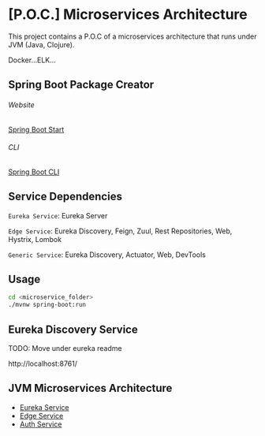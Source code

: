 # [P.O.C.] Microservices Architecture

This project contains a P.O.C of a microservices architecture that runs under JVM (Java, Clojure).

Docker...ELK...

## Spring Boot Package Creator

###### Website

[Spring Boot Start](https://start.spring.io)

###### CLI

[Spring Boot CLI](https://docs.spring.io/spring-boot/docs/current/reference/html/cli.html)

## Service Dependencies

`Eureka Service`: Eureka Server

`Edge Service`: Eureka Discovery, Feign, Zuul, Rest Repositories, Web, Hystrix, Lombok

`Generic Service`: Eureka Discovery, Actuator, Web, DevTools


## Usage

```bash
cd <microservice_folder>
./mvnw spring-boot:run
```

## Eureka Discovery Service

TODO:  Move under eureka readme

http://localhost:8761/

## JVM Microservices Architecture

* [Eureka Service]()
* [Edge Service]()
* [Auth Service](./infrastructure/auth-service/README.md)